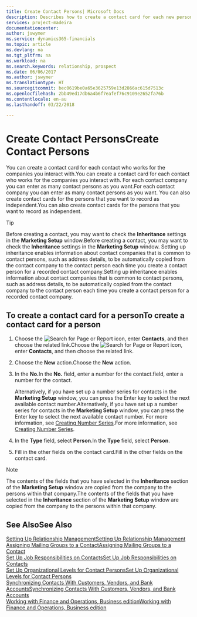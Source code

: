 ```yaml
---
title: Create Contact Persons| Microsoft Docs
description: Describes how to create a contact card for each new person or prospect you interact with or have a business relationship with.
services: project-madeira
documentationcenter: 
author: jswymer
ms.service: dynamics365-financials
ms.topic: article
ms.devlang: na
ms.tgt_pltfrm: na
ms.workload: na
ms.search.keywords: relationship, prospect
ms.date: 06/06/2017
ms.author: jswymer
ms.translationtype: HT
ms.sourcegitcommit: bec0619be0a65e3625759e13d2866ac615d7513c
ms.openlocfilehash: 2bb49ed17db6a4b6f7eafef76c9109e2652fa76b
ms.contentlocale: en-au
ms.lasthandoff: 03/22/2018

---
```

# <a name="create-contact-persons"></a><span data-ttu-id="69e2f-103">Create Contact Persons</span><span class="sxs-lookup"><span data-stu-id="69e2f-103">Create Contact Persons</span></span>
<span data-ttu-id="69e2f-104">You can create a contact card for each contact who works for the companies you interact with.</span><span class="sxs-lookup"><span data-stu-id="69e2f-104">You can create a contact card for each contact who works for the companies you interact with.</span></span> <span data-ttu-id="69e2f-105">For each contact company you can enter as many contact persons as you want.</span><span class="sxs-lookup"><span data-stu-id="69e2f-105">For each contact company you can enter as many contact persons as you want.</span></span> <span data-ttu-id="69e2f-106">You can also create contact cards for the persons that you want to record as independent.</span><span class="sxs-lookup"><span data-stu-id="69e2f-106">You can also create contact cards for the persons that you want to record as independent.</span></span>

> [!TIP]  
>   <span data-ttu-id="69e2f-107">Before creating a contact, you may want to check the **Inheritance** settings in the **Marketing Setup** window.</span><span class="sxs-lookup"><span data-stu-id="69e2f-107">Before creating a contact, you may want to check the **Inheritance** settings in the **Marketing Setup** window.</span></span> <span data-ttu-id="69e2f-108">Setting up inheritance enables information about contact companies that is common to contact persons, such as address details, to be automatically copied from the contact company to the contact person each time you create a contact person for a recorded contact company.</span><span class="sxs-lookup"><span data-stu-id="69e2f-108">Setting up inheritance enables information about contact companies that is common to contact persons, such as address details, to be automatically copied from the contact company to the contact person each time you create a contact person for a recorded contact company.</span></span>

## <a name="to-create-a-contact-card-for-a-person"></a><span data-ttu-id="69e2f-109">To create a contact card for a person</span><span class="sxs-lookup"><span data-stu-id="69e2f-109">To create a contact card for a person</span></span>
1. <span data-ttu-id="69e2f-110">Choose the ![Search for Page or Report](media/ui-search/search_small.png "Search for Page or Report icon") icon, enter **Contacts**, and then choose the related link.</span><span class="sxs-lookup"><span data-stu-id="69e2f-110">Choose the ![Search for Page or Report](media/ui-search/search_small.png "Search for Page or Report icon") icon, enter **Contacts**, and then choose the related link.</span></span>
2. <span data-ttu-id="69e2f-111">Choose the **New** action.</span><span class="sxs-lookup"><span data-stu-id="69e2f-111">Choose the **New** action.</span></span>
3. <span data-ttu-id="69e2f-112">In the **No.**</span><span class="sxs-lookup"><span data-stu-id="69e2f-112">In the **No.**</span></span> <span data-ttu-id="69e2f-113">field, enter a number for the contact.</span><span class="sxs-lookup"><span data-stu-id="69e2f-113">field, enter a number for the contact.</span></span>

    <span data-ttu-id="69e2f-114">Alternatively, if you have set up a number series for contacts in the **Marketing Setup** window, you can press the Enter key to select the next available contact number.</span><span class="sxs-lookup"><span data-stu-id="69e2f-114">Alternatively, if you have set up a number series for contacts in the **Marketing Setup** window, you can press the Enter key to select the next available contact number.</span></span> <span data-ttu-id="69e2f-115">For more information, see [Creating Number Series](ui-create-number-series.md).</span><span class="sxs-lookup"><span data-stu-id="69e2f-115">For more information, see [Creating Number Series](ui-create-number-series.md).</span></span>
4. <span data-ttu-id="69e2f-116">In the **Type** field, select **Person**.</span><span class="sxs-lookup"><span data-stu-id="69e2f-116">In the **Type** field, select **Person**.</span></span>
5. <span data-ttu-id="69e2f-117">Fill in the other fields on the contact card.</span><span class="sxs-lookup"><span data-stu-id="69e2f-117">Fill in the other fields on the contact card.</span></span>

> [!NOTE]  
>   <span data-ttu-id="69e2f-118">The contents of the fields that you have selected in the **Inheritance** section of the **Marketing Setup** window are copied from the company to the persons within that company.</span><span class="sxs-lookup"><span data-stu-id="69e2f-118">The contents of the fields that you have selected in the **Inheritance** section of the **Marketing Setup** window are copied from the company to the persons within that company.</span></span>

## <a name="see-also"></a><span data-ttu-id="69e2f-119">See Also</span><span class="sxs-lookup"><span data-stu-id="69e2f-119">See Also</span></span>
[<span data-ttu-id="69e2f-120">Setting Up Relationship Management</span><span class="sxs-lookup"><span data-stu-id="69e2f-120">Setting Up Relationship Management</span></span>](marketing-setup-marketing.md)  
[<span data-ttu-id="69e2f-121">Assigning Mailing Groups to a Contact</span><span class="sxs-lookup"><span data-stu-id="69e2f-121">Assigning Mailing Groups to a Contact</span></span>](marketing-mailing-groups.md#AssignMailGroupContact)  
[<span data-ttu-id="69e2f-122">Set Up Job Responsibilities on Contacts</span><span class="sxs-lookup"><span data-stu-id="69e2f-122">Set Up Job Responsibilities on Contacts</span></span>](marketing-job-responsibilities.md)  
[<span data-ttu-id="69e2f-123">Set Up Organizational Levels for Contact Persons</span><span class="sxs-lookup"><span data-stu-id="69e2f-123">Set Up Organizational Levels for Contact Persons</span></span>](marketing-organizational-levels.md)  
[<span data-ttu-id="69e2f-124">Synchronizing Contacts With Customers, Vendors, and Bank Accounts</span><span class="sxs-lookup"><span data-stu-id="69e2f-124">Synchronizing Contacts With Customers, Vendors, and Bank Accounts</span></span>](marketing-synchronize-contacts-customers-vendors-bank-accounts.md)  
[<span data-ttu-id="69e2f-125">Working with Finance and Operations, Business edition</span><span class="sxs-lookup"><span data-stu-id="69e2f-125">Working with Finance and Operations, Business edition</span></span>](ui-work-product.md)  

